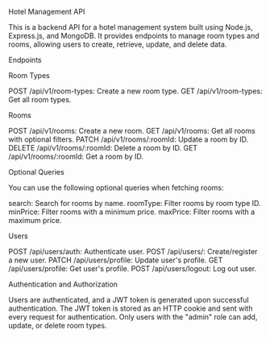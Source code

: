 Hotel Management API

This is a backend API for a hotel management system built using Node.js, Express.js, and MongoDB. It provides endpoints to manage room types and rooms, allowing users to create, retrieve, update, and delete data.

Endpoints

Room Types

POST /api/v1/room-types: Create a new room type.
GET /api/v1/room-types: Get all room types.

Rooms

POST /api/v1/rooms: Create a new room.
GET /api/v1/rooms: Get all rooms with optional filters.
PATCH /api/v1/rooms/:roomId: Update a room by ID.
DELETE /api/v1/rooms/:roomId: Delete a room by ID.
GET /api/v1/rooms/:roomId: Get a room by ID.

Optional Queries

You can use the following optional queries when fetching rooms:

search: Search for rooms by name.
roomType: Filter rooms by room type ID.
minPrice: Filter rooms with a minimum price.
maxPrice: Filter rooms with a maximum price.

Users

POST /api/users/auth: Authenticate user.
POST /api/users/: Create/register a new user.
PATCH /api/users/profile: Update user's profile.
GET /api/users/profile: Get user's profile.
POST /api/users/logout: Log out user.

Authentication and Authorization

Users are authenticated, and a JWT token is generated upon successful authentication.
The JWT token is stored as an HTTP cookie and sent with every request for authentication.
Only users with the "admin" role can add, update, or delete room types.
